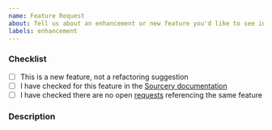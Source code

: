 ```yaml
---
name: Feature Request
about: Tell us about an enhancement or new feature you'd like to see in Sourcery.
labels: enhancement
---
```


### Checklist

- [ ] This is a new feature, not a refactoring suggestion
- [ ] I have checked for this feature in the [Sourcery documentation](https://docs.sourcery.ai/)
- [ ] I have checked there are no open [requests](https://github.com/sourcery-ai/sourcery/issues?q=label%3Aenhancement) referencing the same feature

### Description
<!-- (What would you like to see? Can you give examples of similar features in other tools? -->


